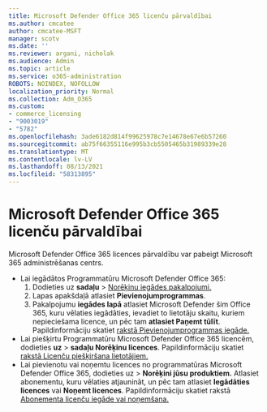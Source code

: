 ```yaml
---
title: Microsoft Defender Office 365 licenču pārvaldībai
ms.author: cmcatee
author: cmcatee-MSFT
manager: scotv
ms.date: ''
ms.reviewer: argani, nicholak
ms.audience: Admin
ms.topic: article
ms.service: o365-administration
ROBOTS: NOINDEX, NOFOLLOW
localization_priority: Normal
ms.collection: Adm_O365
ms.custom:
- commerce_licensing
- "9003019"
- "5782"
ms.openlocfilehash: 3ade6182d814f99625978c7e14678e67e6b57260
ms.sourcegitcommit: ab75f66355116e995b3cb5505465b31989339e28
ms.translationtype: MT
ms.contentlocale: lv-LV
ms.lasthandoff: 08/13/2021
ms.locfileid: "58313895"
---
```

# <a name="microsoft-defender-for-office-365-license-management"></a>Microsoft Defender Office 365 licenču pārvaldībai

Microsoft Defender Office 365 licences pārvaldību var pabeigt Microsoft 365 administrēšanas centrs.

- Lai iegādātos Programmatūru Microsoft Defender Office 365:
    1. Dodieties uz **sadaļu**  >  [Norēķinu iegādes pakalpojumi.](https://go.microsoft.com/fwlink/p/?linkid=868433)
    2. Lapas apakšdaļā atlasiet **Pievienojumprogrammas**.
    3. Pakalpojumu **iegādes lapā** atlasiet Microsoft Defender šim Office 365, kuru vēlaties iegādāties, ievadiet to lietotāju skaitu, kuriem nepieciešama licence, un pēc tam **atlasiet Paņemt tūlīt**. Papildinformāciju skatiet [rakstā Pievienojumprogrammas iegāde.](https://docs.microsoft.com/microsoft-365/commerce/buy-or-edit-an-add-on)
- Lai piešķirtu Programmatūru Microsoft Defender Office 365 licencēm, dodieties **uz**  >  **sadaļu Norēķinu licences**. Papildinformāciju skatiet [rakstā Licenču piešķiršana lietotājiem.](https://docs.microsoft.com/microsoft-365/admin/manage/assign-licenses-to-users)
- Lai pievienotu vai noņemtu licences no programmatūras Microsoft Defender Office 365, dodieties uz  >  **Norēķini jūsu produktiem.** Atlasiet abonementu, kuru vēlaties atjaunināt, un pēc tam atlasiet **Iegādāties licences** vai **Noņemt licences**. Papildinformāciju skatiet rakstā [Abonementa licenču iegāde vai noņemšana.](https://docs.microsoft.com/microsoft-365/commerce/licenses/buy-licenses)